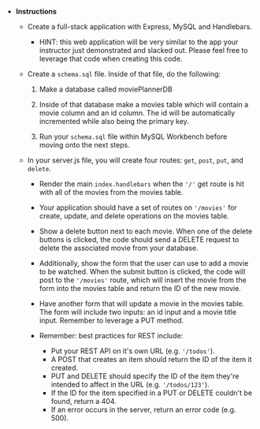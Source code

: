 - **Instructions**

  - Create a full-stack application with Express, MySQL and Handlebars.

    - HINT: this web application will be very similar to the app your instructor just demonstrated and slacked out. Please feel free to leverage that code when creating this code.

  - Create a `schema.sql` file. Inside of that file, do the following:

    1. Make a database called moviePlannerDB

    2. Inside of that database make a movies table which will contain a movie column and an id column. The id will be automatically incremented while also being the primary key.

    3. Run your `schema.sql` file within MySQL Workbench before moving onto the next steps.

  - In your server.js file, you will create four routes: `get`, `post`, `put`, and `delete`.

    - Render the main `index.handlebars` when the `'/'` get route is hit with all of the movies from the movies table.

    - Your application should have a set of routes on `'/movies'` for create, update, and delete operations on the movies table.

    - Show a delete button next to each movie. When one of the delete buttons is clicked, the code should send a DELETE request to delete the associated movie from your database.

    - Additionally, show the form that the user can use to add a movie to be watched. When the submit button is clicked, the code will post to the `'/movies'` route, which will insert the movie from the form into the movies table and return the ID of the new movie.

    - Have another form that will update a movie in the movies table. The form will include two inputs: an id input and a movie title input. Remember to leverage a PUT method.

    - Remember: best practices for REST include:
      - Put your REST API on it's own URL (e.g. `'/todos'`).
      - A POST that creates an item should return the ID of the item it created.
      - PUT and DELETE should specify the ID of the item they're intended to affect in the URL (e.g. `'/todos/123'`).
      - If the ID for the item specified in a PUT or DELETE couldn't be found, return a 404.
      - If an error occurs in the server, return an error code (e.g. 500).
